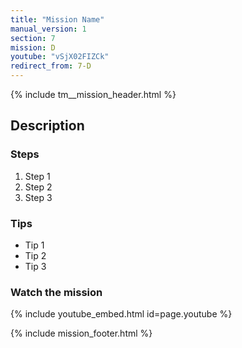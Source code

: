 ```yaml
---
title: "Mission Name"
manual_version: 1
section: 7
mission: D
youtube: "vSjX02FIZCk"
redirect_from: 7-D
---
```


{% include tm__mission_header.html %}

## Description

### Steps

1. Step 1
2. Step 2
3. Step 3

### Tips

* Tip 1
* Tip 2
* Tip 3

### Watch the mission

{% include youtube_embed.html id=page.youtube %}

{% include mission_footer.html %}